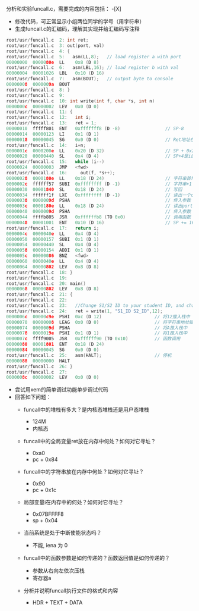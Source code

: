 
分析和实验funcall.c，需要完成的内容包括： 
-[X]

 - 修改代码，可正常显示小组两位同学的学号（用字符串） 
 - 生成funcall.c的汇编码，理解其实现并给汇编码写注释

```c
root/usr/funcall.c  2: int ret;
root/usr/funcall.c  3: out(port, val)
root/usr/funcall.c  4: {
root/usr/funcall.c  5:   asm(LL,8);   // load register a with port
00000000  0000080e  LL    0x8 (D 8)
root/usr/funcall.c  6:   asm(LBL,16); // load register b with val
00000004  00001026  LBL   0x10 (D 16)
root/usr/funcall.c  7:   asm(BOUT);   // output byte to console
00000008  0000009a  BOUT
root/usr/funcall.c  8: }
root/usr/funcall.c  9: 
root/usr/funcall.c  10: int write(int f, char *s, int n)
0000000c  00000002  LEV   0x0 (D 0)
root/usr/funcall.c  11: {
root/usr/funcall.c  12:   int i;
root/usr/funcall.c  13:   ret = 1;
00000010  fffff801  ENT   0xfffffff8 (D -8)                 // SP-8
00000014  00000123  LI    0x1 (D 1)
00000018  00000045  SG    0x0 (D 0)                         // Ret地址在PC+0x84
root/usr/funcall.c  14:   i=n;
0000001c  0000200e  LL    0x20 (D 32)                       // SP + 0x20是n的地址
00000020  00000440  SL    0x4 (D 4)                         // SP+4是i的地址
root/usr/funcall.c  15:   while (i--)
00000024  00000003  JMP   <fwd>
root/usr/funcall.c  16:     out(f, *s++);
00000028  0000180e  LL    0x18 (D 24)                       // 字符串首地址
0000002c  ffffff57  SUBI  0xffffffff (D -1)                 // 字符串+1
00000030  00001840  SL    0x18 (D 24)                       // 写回
00000034  ffffff1f  LXC   0xffffffff (D -1)                 // 读出一个char
00000038  0000009d  PSHA                                    // 传入参数
0000003c  0000180e  LL    0x18 (D 24)                       // 读出port
00000040  0000009d  PSHA                                    // 传入参数
00000044  ffffb805  JSR   0xffffffb8 (TO 0x0)               // 调用函数
00000048  00001001  ENT   0x10 (D 16)                       // SP += 16
root/usr/funcall.c  17:   return i;
0000004c  0000040e  LL    0x4 (D 4)
00000050  00000157  SUBI  0x1 (D 1)
00000054  00000440  SL    0x4 (D 4)
00000058  00000154  ADDI  0x1 (D 1)
0000005c  00000086  BNZ   <fwd>
00000060  0000040e  LL    0x4 (D 4)
00000064  00000802  LEV   0x8 (D 8)
root/usr/funcall.c  18: }  
root/usr/funcall.c  19: 
root/usr/funcall.c  20: main()
00000068  00000802  LEV   0x8 (D 8)
root/usr/funcall.c  21: {
root/usr/funcall.c  22: 
root/usr/funcall.c  23:   //Change S1/S2 ID to your student ID, and change 12 to new str length
root/usr/funcall.c  24:   ret = write(1, "S1_ID S2_ID",12);
0000006c  00000c9e  PSHI  0xc (D 12)                    // 将12推入栈中
00000070  00000008  LEAG  0x0 (D 0)                     // 将字符串地址赋值A寄存器
00000074  0000009d  PSHA                                // 将A推入栈中
00000078  0000019e  PSHI  0x1 (D 1)                     // 将1推入栈中
0000007c  ffff9005  JSR   0xffffff90 (TO 0x10)          // 函数调用
00000080  00001801  ENT   0x18 (D 24)                   
00000084  00000045  SG    0x0 (D 0)
root/usr/funcall.c  25:   asm(HALT);                    // 停机
00000088  00000000  HALT
root/usr/funcall.c  26: }
root/usr/funcall.c  27: 
0000008c  00000002  LEV   0x0 (D 0)
```


 - 尝试用xem的简单调试功能单步调试代码
 - 回答如下问题：
   - funcall中的堆栈有多大？是内核态堆栈还是用户态堆栈
        - 124M
        - 内核态

   - funcall中的全局变量ret放在内存中何处？如何对它寻址？
        - 0xa0
        - pc + 0x84

   - funcall中的字符串放在内存中何处？如何对它寻址？
        - 0x90
        - pc + 0x1c

   - 局部变量i在内存中的何处？如何对它寻址？
        - 0x07BFFFF8
        - sp + 0x04

   - 当前系统是处于中断使能状态吗？
        - 不能, iena 为 0

   - funcall中的函数参数是如何传递的？函数返回值是如何传递的？
        - 参数从右向左依次压栈
        - 寄存器a

   - 分析并说明funcall执行文件的格式和内容
        - HDR + TEXT + DATA
